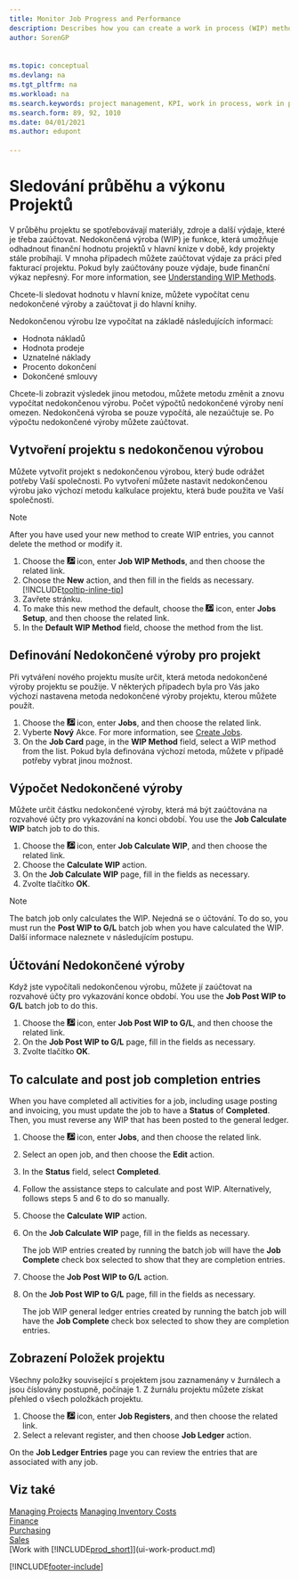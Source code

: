 ```yaml
---
title: Monitor Job Progress and Performance
description: Describes how you can create a work in process (WIP) method and calculate WIP to estimate the financial value of jobs while they are ongoing.
author: SorenGP


ms.topic: conceptual
ms.devlang: na
ms.tgt_pltfrm: na
ms.workload: na
ms.search.keywords: project management, KPI, work in process, work in progress
ms.search.form: 89, 92, 1010
ms.date: 04/01/2021
ms.author: edupont

---
```

# Sledování průběhu a výkonu Projektů
V průběhu projektu se spotřebovávají materiály, zdroje a další výdaje, které je třeba zaúčtovat. Nedokončená výroba (WIP) je funkce, která umožňuje odhadnout finanční hodnotu projektů v hlavní knize v době, kdy projekty stále probíhají. V mnoha případech můžete zaúčtovat výdaje za práci před fakturací projektu. Pokud byly zaúčtovány pouze výdaje, bude finanční výkaz nepřesný. For more information, see [Understanding WIP Methods](projects-understanding-wip.md).

Chcete-li sledovat hodnotu v hlavní knize, můžete vypočítat cenu nedokončené výroby a zaúčtovat ji do hlavní knihy.

Nedokončenou výrobu lze vypočítat na základě následujících informací:

* Hodnota nákladů
* Hodnota prodeje
* Uznatelné náklady
* Procento dokončení
* Dokončené smlouvy

Chcete-li zobrazit výsledek jinou metodou, můžete metodu změnit a znovu vypočítat nedokončenou výrobu. Počet výpočtů nedokončené výroby není omezen. Nedokončená výroba se pouze vypočítá, ale nezaúčtuje se. Po výpočtu nedokončené výroby můžete zaúčtovat.

## Vytvoření projektu s nedokončenou výrobou
Můžete vytvořit projekt s nedokončenou výrobou, který bude odrážet potřeby Vaší společnosti. Po vytvoření můžete nastavit nedokončenou výrobu jako výchozí metodu kalkulace projektu, která bude použita ve Vaší společnosti.

> [!NOTE]
> After you have used your new method to create WIP entries, you cannot delete the method or modify it.

1. Choose the ![Lightbulb that opens the Tell Me feature.](media/ui-search/search_small.png "Tell me what you want to do") icon, enter **Job WIP Methods**, and then choose the related link.
2. Choose the **New** action, and then fill in the fields as necessary. [!INCLUDE[tooltip-inline-tip](includes/tooltip-inline-tip_md.md)]
3. Zavřete stránku.
4. To make this new method the default, choose the ![Lightbulb that opens the Tell Me feature.](media/ui-search/search_small.png "Tell me what you want to do") icon, enter **Jobs Setup**, and then choose the related link.
5. In the **Default WIP Method** field, choose the method from the list.

## Definování Nedokončené výroby pro projekt
Při vytváření nového projektu musíte určit, která metoda nedokončené výroby projektu se použije. V některých případech byla pro Vás jako výchozí nastavena metoda nedokončené výroby projektu, kterou můžete použít.

1. Choose the ![Lightbulb that opens the Tell Me feature.](media/ui-search/search_small.png "Tell me what you want to do") icon, enter **Jobs**, and then choose the related link.
2. Vyberte **Nový** Akce. For more information, see [Create Jobs](projects-how-create-jobs.md).
3. On the **Job Card** page, in the **WIP Method** field, select a WIP method from the list. Pokud byla definována výchozí metoda, můžete v případě potřeby vybrat jinou možnost.

## Výpočet Nedokončené výroby
Můžete určit částku nedokončené výroby, která má být zaúčtována na rozvahové účty pro vykazování na konci období. You use the **Job Calculate WIP** batch job to do this.

1. Choose the ![Lightbulb that opens the Tell Me feature.](media/ui-search/search_small.png "Tell me what you want to do") icon, enter **Job Calculate WIP**, and then choose the related link.
2. Choose the **Calculate WIP** action.
3. On the **Job Calculate WIP** page, fill in the fields as necessary.
4. Zvolte tlačítko **OK**.

> [!NOTE]  
> The batch job only calculates the WIP. Nejedná se o účtování. To do so, you must run the **Post WIP to G/L** batch job when you have calculated the WIP. Další informace naleznete v následujícím postupu.

## Účtování Nedokončené výroby
Když jste vypočítali nedokončenou výrobu, můžete jí zaúčtovat na rozvahové účty pro vykazování konce období. You use the **Job Post WIP to G/L** batch job to do this.

1. Choose the ![Lightbulb that opens the Tell Me feature.](media/ui-search/search_small.png "Tell me what you want to do") icon, enter **Job Post WIP to G/L**, and then choose the related link.
2. On the **Job Post WIP to G/L** page, fill in the fields as necessary.
3. Zvolte tlačítko **OK**.

## To calculate and post job completion entries
When you have completed all activities for a job, including usage posting and invoicing, you must update the job to have a **Status** of **Completed**. Then, you must reverse any WIP that has been posted to the general ledger.

1. Choose the ![Lightbulb that opens the Tell Me feature.](media/ui-search/search_small.png "Tell me what you want to do") icon, enter **Jobs**, and then choose the related link.
2. Select an open job, and then choose the **Edit** action.
3. In the **Status** field, select **Completed**.
4. Follow the assistance steps to calculate and post WIP. Alternatively, follows steps 5 and 6 to do so manually.
5. Choose the **Calculate WIP** action.
6. On the **Job Calculate WIP** page, fill in the fields as necessary.

   The job WIP entries created by running the batch job will have the **Job Complete** check box selected to show that they are completion entries.
7. Choose the **Job Post WIP to G/L** action.
8. On the **Job Post WIP to G/L** page, fill in the fields as necessary.

   The job WIP general ledger entries created by running the batch job will have the **Job Complete** check box selected to show they are completion entries.

## Zobrazení Položek projektu
Všechny položky související s projektem jsou zaznamenány v žurnálech a jsou číslovány postupně, počínaje 1. Z žurnálu projektu můžete získat přehled o všech položkách projektu.

1. Choose the ![Lightbulb that opens the Tell Me feature.](media/ui-search/search_small.png "Tell me what you want to do") icon, enter **Job Registers**, and then choose the related link.
2. Select a relevant register, and then choose **Job Ledger** action.

On the **Job Ledger Entries** page you can review the entries that are associated with any job.

## Viz také
[Managing Projects](projects-manage-projects.md)
[Managing Inventory Costs](finance-manage-inventory-costs.md)   
[Finance](finance.md)  
[Purchasing](purchasing-manage-purchasing.md)         
[Sales](sales-manage-sales.md)      
[Work with [!INCLUDE[prod_short](includes/prod_short.md)]](ui-work-product.md)


[!INCLUDE[footer-include](includes/footer-banner.md)]
